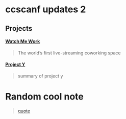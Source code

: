 # ccscanf updates 2

## Projects

#### [Watch Me Work](https://www.watchmework.com)

>The world’s first live-streaming coworking space


#### [Project Y](https://github.com/y/y)

>summary of project y

# Random cool note

> [quote](link)
